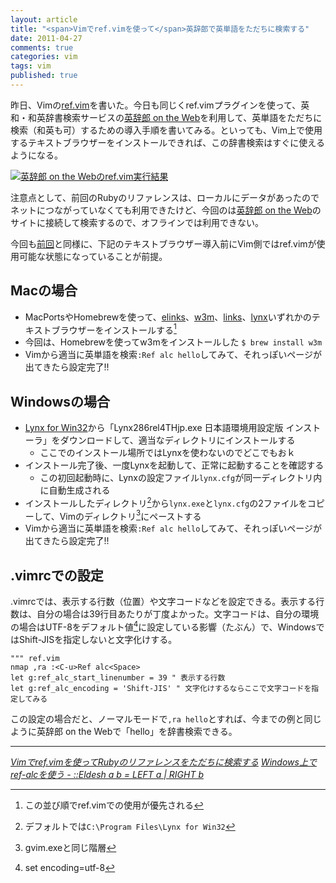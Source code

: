 ```yaml
---
layout: article
title: "<span>Vimでref.vimを使って</span>英辞郎で英単語をただちに検索する"
date: 2011-04-27
comments: true
categories: vim
tags: vim
published: true
---
```


昨日、Vimの[ref.vim](/2011/04/26/vim-ref-plugin-ruby-reference-search-tool-refe2)を書いた。今日も同じくref.vimプラグインを使って、英和・和英辞書検索サービスの[英辞郎 on the Web](http://www.alc.co.jp/)を利用して、英単語をただちに検索（和英も可）するための導入手順を書いてみる。といっても、Vim上で使用するテキストブラウザーをインストールできれば、この辞書検索はすぐに使えるようになる。

[![英辞郎 on the Webのref.vim実行結果](/assets/2011/04/27/vim-ref-plugin-alc-eijiro-english-dictionary-search-01.png)](/assets/2011/04/27/vim-ref-plugin-alc-eijiro-english-dictionary-search-01.png)

注意点として、前回のRubyのリファレンスは、ローカルにデータがあったのでネットにつながっていなくても利用できたけど、今回のは[英辞郎 on the Web](http://www.alc.co.jp/)のサイトに接続して検索するので、オフラインでは利用できない。

今回も[前回](/2011/04/26/vim-ref-plugin-ruby-reference-search-tool-refe2)と同様に、下記のテキストブラウザー導入前にVim側ではref.vimが使用可能な状態になっていることが前提。

<!-- READMORE -->


## Macの場合

- MacPortsやHomebrewを使って、[elinks](http://ja.wikipedia.org/wiki/ELinks)、[w3m](http://ja.wikipedia.org/wiki/W3m)、[links](http://ja.wikipedia.org/wiki/Links)、[lynx](http://ja.wikipedia.org/wiki/Lynx_(%E3%82%A6%E3%82%A7%E3%83%96%E3%83%96%E3%83%A9%E3%82%A6%E3%82%B6))いずれかのテキストブラウザーをインストールする[^1]
- 今回は、Homebrewを使ってw3mをインストールした `$ brew install w3m`
- Vimから適当に英単語を検索`:Ref alc hello`してみて、それっぽいページが出てきたら設定完了!!

## Windowsの場合
- [Lynx for Win32](http://lynx-win32-pata.sourceforge.jp/index-ja.html)から「Lynx286rel4THjp.exe 日本語環境用設定版 インストーラ」をダウンロードして、適当なディレクトリにインストールする
    - ここでのインストール場所ではLynxを使わないのでどこでもおｋ
- インストール完了後、一度Lynxを起動して、正常に起動することを確認する
    - この初回起動時に、Lynxの設定ファイル`lynx.cfg`が同一ディレクトリ内に自動生成される
- インストールしたディレクトリ[^2]から`lynx.exe`と`lynx.cfg`の2ファイルをコピーして、Vimのディレクトリ[^3]にペーストする
- Vimから適当に英単語を検索`:Ref alc hello`してみて、それっぽいページが出てきたら設定完了!!


## .vimrcでの設定

.vimrcでは、表示する行数（位置）や文字コードなどを設定できる。表示する行数は、自分の場合は39行目あたりが丁度よかった。文字コードは、自分の環境の場合はUTF-8をデフォルト値[^4]に設定している影響（たぶん）で、WindowsではShift-JISを指定しないと文字化けする。

~~~ vim
""" ref.vim
nmap ,ra :<C-u>Ref alc<Space>
let g:ref_alc_start_linenumber = 39 " 表示する行数
let g:ref_alc_encoding = 'Shift-JIS' " 文字化けするならここで文字コードを指定してみる
~~~

この設定の場合だと、ノーマルモードで`,ra hello`とすれば、今までの例と同じように英辞郎 on the Webで「hello」を辞書検索できる。

* * *

<cite>[Vimでref.vimを使ってRubyのリファレンスをただちに検索する](/2011/04/26/vim-ref-plugin-ruby-reference-search-tool-refe2)</cite>
<cite>[Windows上でref-alcを使う - ::Eldesh a b = LEFT a | RIGHT b](http://d.hatena.ne.jp/eldesh/20101126/1290732900)</cite>

[^1]: この並び順でref.vimでの使用が優先される
[^2]: デフォルトでは`C:\Program Files\Lynx for Win32`
[^3]: gvim.exeと同じ階層
[^4]: set encoding=utf-8
